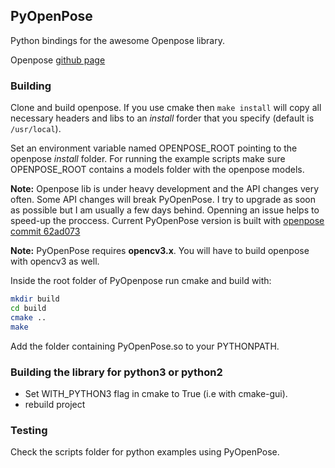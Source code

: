 ## PyOpenPose

Python bindings for the awesome Openpose library. 

Openpose [github page](https://github.com/CMU-Perceptual-Computing-Lab/openpose)


### Building

Clone and build openpose. If you use cmake then ```make install``` will copy 
all necessary headers and libs to an _install_ forder that you specify (default is ```/usr/local```). 

Set an environment variable named OPENPOSE_ROOT pointing to the openpose _install_ folder.
For running the example scripts make sure OPENPOSE_ROOT contains a models folder with the openpose models.

__Note:__ Openpose lib is under heavy development and the API changes very often. 
Some API changes will break PyOpenPose. I try to upgrade as soon as possible but I am usually a few days behind. 
Openning an issue helps to speed-up the proccess. 
Current PyOpenPose version is built with [openpose commit 62ad073](https://github.com/CMU-Perceptual-Computing-Lab/openpose/commit/62ad073743491d056ef20b716eab7e3c3513c1fa)

__Note:__ PyOpenPose requires __opencv3.x__. You will have to build openpose with opencv3 as well.

Inside the root folder of PyOpenpose run cmake and build with:

```bash
mkdir build
cd build
cmake ..
make
```

Add the folder containing PyOpenPose.so to your PYTHONPATH.

### Building the library for python3 or python2

 - Set WITH_PYTHON3 flag in cmake to True (i.e with cmake-gui).
 - rebuild project

### Testing

Check the scripts folder for python examples using PyOpenPose.
